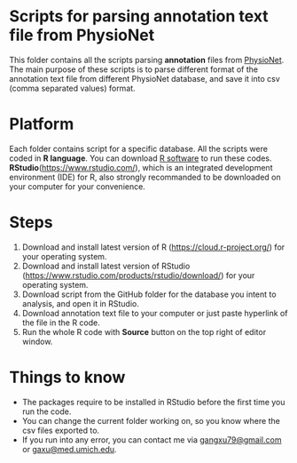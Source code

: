 # Scripts for parsing annotation text file from PhysioNet

This folder contains all the scripts parsing **annotation** files from [PhysioNet](http://www.physionet.org).
The main purpose of these scripts is to parse different format of the annotation text file from different PhysioNet database, and save it into csv (comma separated values) format.

# Platform
Each folder contains script for a specific database. 
All the scripts were coded in **R language**. You can download [R software](https://www.r-project.org/) to run these codes.
**RStudio**(https://www.rstudio.com/), which is an integrated development environment (IDE) for R, also strongly recommanded to be downloaded on your computer for your convenience.

# Steps
1. Download and install latest version of R (https://cloud.r-project.org/) for your operating system.
2. Download and install latest version of RStudio (https://www.rstudio.com/products/rstudio/download/) for your operating system.
3. Download script from the GitHub folder for the database you intent to analysis, and open it in RStudio.
4. Download annotation text file to your computer or just paste hyperlink of the file in the R code.
5. Run the whole R code with **Source** button on the top right of editor window.

# Things to know
* The packages require to be installed in RStudio before the first time you run the code.
* You can change the current folder working on, so you know where the csv files exported to.
* If you run into any error, you can contact me via gangxu79@gmail.com or gaxu@med.umich.edu.
